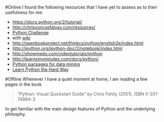 #Online
I found the following resources that I have yet to assess as to their usefulness for me:
*	https://docs.python.org/2/tutorial/ 
*	http://chrisvoncsefalvay.com/resources/
*	[Python Challenge](http://www.pythonchallenge.com/)
 * with [wiki](http://wiki.pythonchallenge.com)
* http://openbookproject.net/thinkcs/python/english2e/index.html 
*	http://ipython.org/ipython-doc/2/notebook/index.html
*	http://showmedo.com/videotutorials/python 
* http://learnxinyminutes.com/docs/python/ 
* [Python packages for data mining](http://dataconomy.com/python-packages-for-data-mining/)
* [Learn Python the Hard Way](http://learnpythonthehardway.org/book/)

#Offline
Whenever I have a quiet moment at home, I am reading a few pages in the book 
> "Python: Visual Quickstart Guide" by Chris Fehily (2001), ISBN 0-201-74884-3

to get familiar with the main design features of Python and the underlying philosphy.
